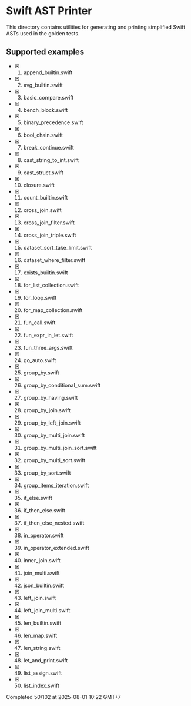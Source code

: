 # Swift AST Printer

This directory contains utilities for generating and printing simplified Swift ASTs used in the golden tests.

## Supported examples

- [x] 1. append_builtin.swift
- [x] 2. avg_builtin.swift
- [x] 3. basic_compare.swift
- [x] 4. bench_block.swift
- [x] 5. binary_precedence.swift
- [x] 6. bool_chain.swift
- [x] 7. break_continue.swift
- [x] 8. cast_string_to_int.swift
- [x] 9. cast_struct.swift
- [x] 10. closure.swift
- [x] 11. count_builtin.swift
- [x] 12. cross_join.swift
- [x] 13. cross_join_filter.swift
- [x] 14. cross_join_triple.swift
- [x] 15. dataset_sort_take_limit.swift
- [x] 16. dataset_where_filter.swift
- [x] 17. exists_builtin.swift
- [x] 18. for_list_collection.swift
- [x] 19. for_loop.swift
- [x] 20. for_map_collection.swift
- [x] 21. fun_call.swift
- [x] 22. fun_expr_in_let.swift
- [x] 23. fun_three_args.swift
- [x] 24. go_auto.swift
- [x] 25. group_by.swift
- [x] 26. group_by_conditional_sum.swift
- [x] 27. group_by_having.swift
- [x] 28. group_by_join.swift
- [x] 29. group_by_left_join.swift
- [x] 30. group_by_multi_join.swift
- [x] 31. group_by_multi_join_sort.swift
- [x] 32. group_by_multi_sort.swift
- [x] 33. group_by_sort.swift
- [x] 34. group_items_iteration.swift
- [x] 35. if_else.swift
- [x] 36. if_then_else.swift
- [x] 37. if_then_else_nested.swift
- [x] 38. in_operator.swift
- [x] 39. in_operator_extended.swift
- [x] 40. inner_join.swift
- [x] 41. join_multi.swift
- [x] 42. json_builtin.swift
- [x] 43. left_join.swift
- [x] 44. left_join_multi.swift
- [x] 45. len_builtin.swift
- [x] 46. len_map.swift
- [x] 47. len_string.swift
- [x] 48. let_and_print.swift
- [x] 49. list_assign.swift
- [x] 50. list_index.swift

Completed 50/102 at 2025-08-01 10:22 GMT+7
